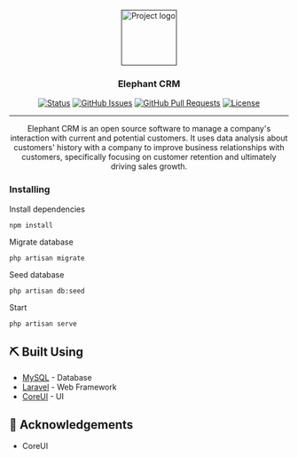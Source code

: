 <p align="center">
  <a href="" rel="noopener">
 <img width=100px height=100px src="https://i.imgur.com/UwuMEf4.png" alt="Project logo"></a>
</p>

<h3 align="center">Elephant CRM</h3>

<div align="center">

  [![Status](https://img.shields.io/badge/status-active-success.svg)]() 
  [![GitHub Issues](https://img.shields.io/github/issues/kylelobo/The-Documentation-Compendium.svg)](https://github.com/wilsonshrestha/elephant-crm/issues)
  [![GitHub Pull Requests](https://img.shields.io/github/issues-pr/kylelobo/The-Documentation-Compendium.svg)](https://github.com/wilsonshrestha/elephant-crm/pulls)
  [![License](https://img.shields.io/badge/license-MIT-blue.svg)](/LICENSE)

</div>

---

<p align="center"> 
Elephant CRM is an open source software to manage a company's interaction with current and potential customers. It uses data analysis about customers' history with a company to improve business relationships with customers, specifically focusing on customer retention and ultimately driving sales growth. 
    <br> 
</p>

### Installing

Install dependencies
```
npm install
```

Migrate database

```
php artisan migrate
```

Seed database

```
php artisan db:seed
```

Start

```
php artisan serve
```

## ⛏️ Built Using <a name = "built_using"></a>
- [MySQL](https://www.mysql.com/) - Database
- [Laravel](https://laravel.com/) - Web Framework
- [CoreUI](https://coreui.io/) - UI

## 🎉 Acknowledgements <a name = "acknowledgement"></a>
- CoreUI
